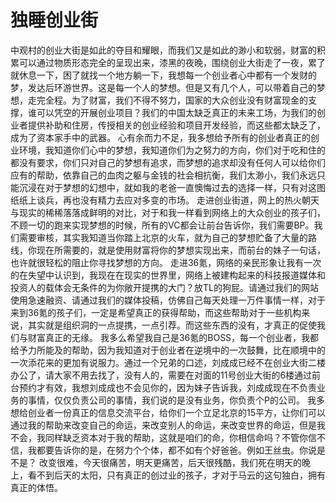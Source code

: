 # 独睡创业街

中观村的创业大街是如此的夺目和耀眼，而我们又是如此的渺小和软弱，财富的积累可以通过物质形态完全的呈现出来，漆黑的夜晚，围绕创业大街走了一夜，累了就休息一下，困了就找一个地方躺一下，我想每一个创业者心中都有一个发财的梦，发达后环游世界。这是每一个人的梦想。但是又有几个人，可以带着自己的梦想，走完全程。为了财富，我们不得不努力，国家的大众创业没有财富现金的支撑，谁可以凭空的开展创业项目？我们的中国太缺乏真正的未来工场，为我们的创业者提供补助和住房，传授相关的创业经验和项目开发经验，而这些都太缺乏了，成为了资本家手中的武器。
心有余而力不足，我多想给予所有的创业者真正的创业环境，我知道你们心中的梦想，我知道你们为之努力的方向，你们对于吃和住的都没有要求，你们只对自己的梦想有追求，而梦想的追求却没有任何人可以给你们应有的帮助，依靠自己的血肉之躯与金钱的社会相抗衡，我们太渺小，我们永远只能沉浸在对于梦想的幻想中，就如我的老爸一直懊悔过去的选择一样，只有对这图纸纸上谈兵，再也没有精力去应对多变的市场。
走进创业街道，网上的热火朝天与现实的稀稀落落成鲜明的对比，对于和我一样看到网络上的大众创业的孩子们，不顾一切的跑来实现梦想的时候，所有的VC都会让前台告诉你，我们需要BP。我们需要审核，其实我知道当你踏上北京的火车，就为自己的梦想贮备了大量的路线，你现在所需要的，就是使用财富将你的梦想实现出来，而前台的妹子一句话，也许就很轻松的阻止你寻找梦想的方向。
走进36氪，网络的亲民形象让我有一次的在失望中认识到，我现在在现实的世界里，网络上被建构起来的科技报道媒体和投资人的载体会无条件的为你敞开提携的大门？放TL的狗屁。请通过我们的网站使用急速融资、请通过我们的媒体投稿，仿佛自己每天处理一万件事情一样，对于来到36氪的孩子们，一定是希望真正的获得帮助，而这些帮助对于一些机构来说，其实就是组织洞的一点提携，一点引荐。而这些东西的没有，才真正的促使我们与财富真正的无缘。
我多么希望我自己是36氪的BOSS，每一个创业者，我都给予力所能及的帮助，因为我知道对于创业者在逆境中的一次鼓舞，比在顺境中的一次添花来的更加有说服力。通过一个兄弟的口述，刘成成已经不在创业大街二楼办公了，请大家不用去找了，没有人的，需要在对面的11号创业大街的6楼通过前台预约才有效，我想刘成成也不会见你的，因为妹子告诉我，刘成成现在不负责业务的事情，仅仅负责公司的事情，我们说的是没有业务，你负责个P的公司。
我多想给创业者一份真正的信息交流平台，给你们一个立足北京的15平方，让你们可以通过我的帮助来改变自己的命运，来改变别人的命运，来改变世界的命运，但是我不会，我同样缺乏资本对于我的帮助，这就是咱们的命，你相信命吗？不管你信不信，我都要告诉你的是，在努力个个体，都不如有个好爸爸。例如王丝虫。你说是不是？
改变很难，今天很痛苦，明天更痛苦，后天很残酷，我们死在明天的晚上，看不到后天的太阳，只有真正的创过业的孩子，才对于马云的这句独白，拥有真正的体悟。
